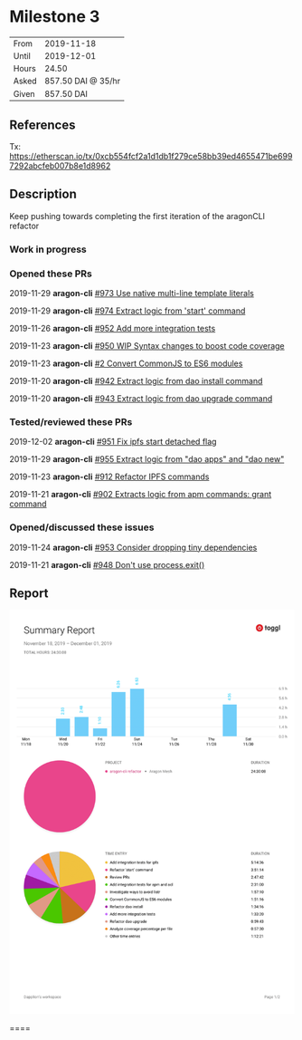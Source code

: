 # Milestone 3

|       |                    |
| ----- | ------------------ |
| From  | 2019-11-18         |
| Until | 2019-12-01         |
| Hours | 24.50              |
| Asked | 857.50 DAI @ 35/hr |
| Given | 857.50 DAI         |

## References

Tx: <https://etherscan.io/tx/0xcb554fcf2a1d1db1f279ce58bb39ed4655471be6997292abcfeb007b8e1d8962>

## Description

Keep pushing towards completing the first iteration of the aragonCLI refactor

### Work in progress

### Opened these PRs

2019-11-29 **aragon-cli** [#973 Use native multi-line template literals](https://github.com/aragon/aragon-cli/pull/973)

2019-11-29 **aragon-cli** [#974 Extract logic from 'start' command](https://github.com/aragon/aragon-cli/pull/974)

2019-11-26 **aragon-cli** [#952 Add more integration tests](https://github.com/aragon/aragon-cli/pull/952)

2019-11-23 **aragon-cli** [#950 WIP Syntax changes to boost code coverage](https://github.com/aragon/aragon-cli/pull/950)

2019-11-23 **aragon-cli** [#2 Convert CommonJS to ES6 modules](https://github.com/dapplion/aragon-cli/pull/2)

2019-11-20 **aragon-cli** [#942 Extract logic from dao install command](https://github.com/aragon/aragon-cli/pull/942)

2019-11-20 **aragon-cli** [#943 Extract logic from dao upgrade command](https://github.com/aragon/aragon-cli/pull/943)

### Tested/reviewed these PRs

2019-12-02 **aragon-cli** [#951 Fix ipfs start detached flag](https://github.com/aragon/aragon-cli/pull/951)

2019-11-29 **aragon-cli** [#955 Extract logic from "dao apps" and "dao new"](https://github.com/aragon/aragon-cli/pull/955)

2019-11-23 **aragon-cli** [#912 Refactor IPFS commands](https://github.com/aragon/aragon-cli/pull/912)

2019-11-21 **aragon-cli** [#902 Extracts logic from apm commands: grant command](https://github.com/aragon/aragon-cli/pull/902)

### Opened/discussed these issues

2019-11-24 **aragon-cli** [#953 Consider dropping tiny dependencies](https://github.com/aragon/aragon-cli/issues/953)

2019-11-21 **aragon-cli** [#948 Don't use process.exit()](https://github.com/aragon/aragon-cli/issues/948)

## Report

![Time-tracking report](assets/lion-milestone-03-timing-report.png)

====
